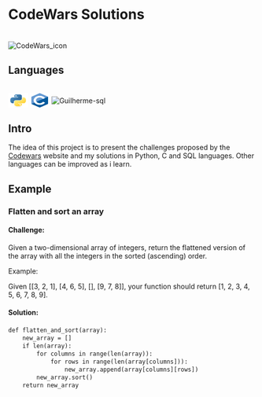 # CodeWars Solutions

<div style="display: inline_block"><br>
  <img align="center" height="50" width="50" src="https://www.codewars.com/assets/logos/logo-61192cf7c75904d495e7ad69695fbf0bffd965bc3e17ac60f6c6b475304db09d.svg" alt="CodeWars_icon">
</div> 


## Languages

<div style="display: inline_block"><br>
  <img align="center" alt="Guilherme-Python" height="30" width="40" src="https://raw.githubusercontent.com/devicons/devicon/master/icons/python/python-original.svg">
  <img align="center" alt="Guilherme-C" height="30" width="40" src="https://github.com/devicons/devicon/blob/master/icons/c/c-original.svg">
  <img align="center" alt="Guilherme-sql" height="30" width="40" src="https://image.flaticon.com/icons/png/512/29/29165.png">
</div> 

## Intro

The idea of this project is to present the challenges proposed by the [Codewars](https://www.codewars.com/) website and my solutions in Python, C and SQL languages. Other languages can be improved as i learn.

## Example

### Flatten and sort an array

#### Challenge:

Given a two-dimensional array of integers, return the flattened version of the array with all the integers in the sorted (ascending) order.

Example:

Given [[3, 2, 1], [4, 6, 5], [], [9, 7, 8]], your function should return [1, 2, 3, 4, 5, 6, 7, 8, 9].

#### Solution:

```
def flatten_and_sort(array):
    new_array = []
    if len(array):
        for columns in range(len(array)):
            for rows in range(len(array[columns])):
                new_array.append(array[columns][rows])
        new_array.sort()
    return new_array
```
